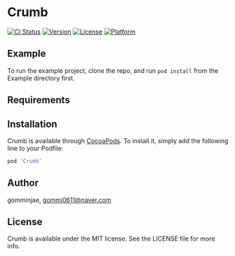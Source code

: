 # Crumb

[![CI Status](https://img.shields.io/travis/gomminjae/Crumb.svg?style=flat)](https://travis-ci.org/gomminjae/Crumb)
[![Version](https://img.shields.io/cocoapods/v/Crumb.svg?style=flat)](https://cocoapods.org/pods/Crumb)
[![License](https://img.shields.io/cocoapods/l/Crumb.svg?style=flat)](https://cocoapods.org/pods/Crumb)
[![Platform](https://img.shields.io/cocoapods/p/Crumb.svg?style=flat)](https://cocoapods.org/pods/Crumb)

## Example

To run the example project, clone the repo, and run `pod install` from the Example directory first.

## Requirements

## Installation

Crumb is available through [CocoaPods](https://cocoapods.org). To install
it, simply add the following line to your Podfile:

```ruby
pod 'Crumb'
```

## Author

gomminjae, gommj0611@naver.com

## License

Crumb is available under the MIT license. See the LICENSE file for more info.
